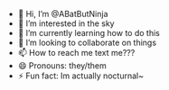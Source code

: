 - 👋 Hi, I’m @ABatButNinja
- 👀 I’m interested in the sky
- 🌱 I’m currently learning how to do this
- 💞️ I’m looking to collaborate on things
- 📫 How to reach me text me???
- 😄 Pronouns: they/them
- ⚡ Fun fact: Im actually nocturnal~

<!---
ABatButNinja/ABatButNinja is a ✨ special ✨ repository because its `README.md` (this file) appears on your GitHub profile.
You can click the Preview link to take a look at your changes.
--->
